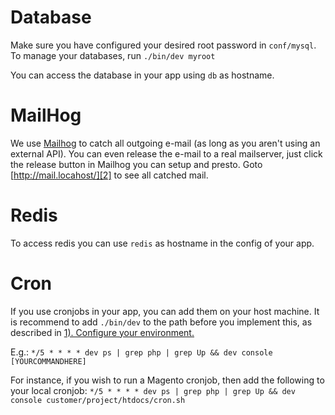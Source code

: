 # Database
Make sure you have configured your desired root password in `conf/mysql`.
To manage your databases, run `./bin/dev myroot`

You can access the database in your app using `db` as hostname.

# MailHog

We use [Mailhog][1] to catch all outgoing e-mail (as long as you aren't using an external API).
You can even release the e-mail to a real mailserver, just click the release button in Mailhog you can setup and presto.
Goto [http://mail.locahost/][2] to see all catched mail.

# Redis

To access redis you can use `redis` as hostname in the config of your app.

# Cron

If you use cronjobs in your app, you can add them on your host machine.
It is recommend to add `./bin/dev` to the path before you implement this, as described in [1). Configure your environment.](../README.md#1-first-things-first)

E.g.: `*/5 * * * * dev ps | grep php | grep Up && dev console [YOURCOMMANDHERE]`

For instance, if you wish to run a Magento cronjob, then add the following to your local cronjob:
`*/5 * * * * dev ps | grep php | grep Up && dev console customer/project/htdocs/cron.sh`


[1]: https://github.com/mailhog/MailHog
[2]: http://mail.locahost/
